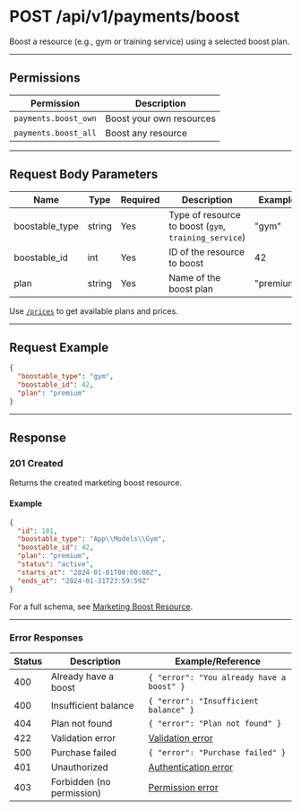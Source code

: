 # POST /api/v1/payments/boost

Boost a resource (e.g., gym or training service) using a selected boost plan.


---

## Permissions
| Permission           | Description                        |
|----------------------|------------------------------------|
| `payments.boost_own` | Boost your own resources           |
| `payments.boost_all` | Boost any resource                 |

---

## Request Body Parameters
| Name           | Type   | Required | Description                                 | Example           |
|----------------|--------|----------|---------------------------------------------|-------------------|
| boostable_type | string | Yes      | Type of resource to boost (`gym`, `training_service`) | "gym"            |
| boostable_id   | int    | Yes      | ID of the resource to boost                 | 42                |
| plan           | string | Yes      | Name of the boost plan                      | "premium"        |

Use [`/prices`](prices.md) to get available plans and prices.

---

## Request Example
```json
{
  "boostable_type": "gym",
  "boostable_id": 42,
  "plan": "premium"
}
```

---

## Response

### 201 Created
Returns the created marketing boost resource.

#### Example
```json
{
  "id": 101,
  "boostable_type": "App\\Models\\Gym",
  "boostable_id": 42,
  "plan": "premium",
  "status": "active",
  "starts_at": "2024-01-01T00:00:00Z",
  "ends_at": "2024-01-31T23:59:59Z"
}
```

For a full schema, see [Marketing Boost Resource](marketing_boost_resource.md).

---

### Error Responses
| Status | Description                | Example/Reference                                      |
|--------|----------------------------|--------------------------------------------------------|
| 400    | Already have a boost       | `{ "error": "You already have a boost" }`            |
| 400    | Insufficient balance       | `{ "error": "Insufficient balance" }`                |
| 404    | Plan not found             | `{ "error": "Plan not found" }`                      |
| 422    | Validation error           | [Validation error](../_globals/validation-errors.md)    |
| 500    | Purchase failed            | `{ "error": "Purchase failed" }`                     |
| 401    | Unauthorized               | [Authentication error](../_globals/authentication-errors.md) |
| 403    | Forbidden (no permission)  | [Permission error](../_globals/permission-errors.md)    |
